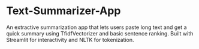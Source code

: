 # Text-Summarizer-App
An extractive summarization app that lets users paste long text and get a quick summary using TfidfVectorizer and basic sentence ranking. Built with Streamlit for interactivity and NLTK for tokenization.
